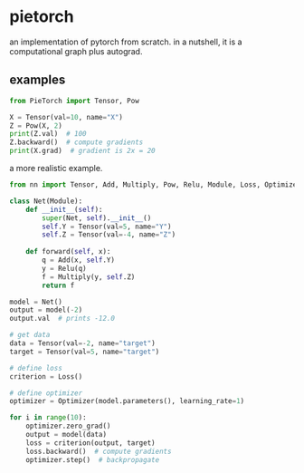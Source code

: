 # pietorch
an implementation of pytorch from scratch. in a nutshell, it is a computational graph plus autograd.

## examples
```python
from PieTorch import Tensor, Pow

X = Tensor(val=10, name="X")
Z = Pow(X, 2)
print(Z.val)  # 100
Z.backward()  # compute gradients
print(X.grad)  # gradient is 2x = 20
```
a more realistic example.
```python
from nn import Tensor, Add, Multiply, Pow, Relu, Module, Loss, Optimizer

class Net(Module):
    def __init__(self):
        super(Net, self).__init__() 
        self.Y = Tensor(val=5, name="Y")
        self.Z = Tensor(val=-4, name="Z")
        
    def forward(self, x):
        q = Add(x, self.Y)
        y = Relu(q)
        f = Multiply(y, self.Z)
        return f

model = Net()
output = model(-2)
output.val  # prints -12.0

# get data
data = Tensor(val=-2, name="target")
target = Tensor(val=5, name="target")

# define loss
criterion = Loss()

# define optimizer
optimizer = Optimizer(model.parameters(), learning_rate=1)

for i in range(10):
    optimizer.zero_grad()
    output = model(data)
    loss = criterion(output, target)
    loss.backward()  # compute gradients
    optimizer.step()  # backpropagate
```